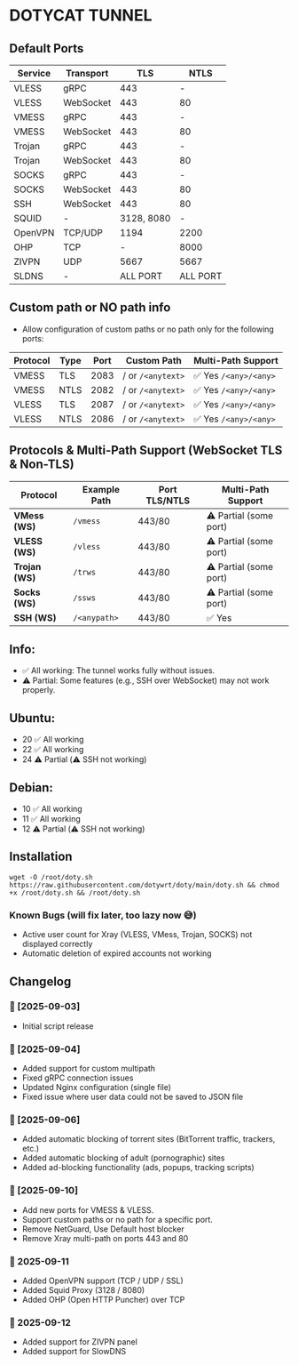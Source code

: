 # DOTYCAT TUNNEL

## Default Ports

| Service  | Transport |   TLS       |   NTLS      |
|----------|-----------|-------------|-------------|
| VLESS    | gRPC      | 443         | -           |
| VLESS    | WebSocket | 443         | 80          |
| VMESS    | gRPC      | 443         | -           |
| VMESS    | WebSocket | 443         | 80          |
| Trojan   | gRPC      | 443         | -           |
| Trojan   | WebSocket | 443         | 80          |
| SOCKS    | gRPC      | 443         | -           |
| SOCKS    | WebSocket | 443         | 80          |
| SSH      | WebSocket | 443         | 80          |
| SQUID    | -         | 3128, 8080  | -           |
| OpenVPN  | TCP/UDP   | 1194        | 2200        |
| OHP      | TCP       | -           | 8000        |
| ZIVPN    | UDP       | 5667        | 5667        |
| SLDNS    | -         | ALL PORT    | ALL PORT    |


## Custom path or NO path info 
- Allow configuration of custom paths or no path only for the following ports:
  
| Protocol | Type | Port |     Custom Path    |   Multi-Path Support   |
| -------- | ---- | ---- | ------------------ | -----------------------|
| VMESS    | TLS  | 2083 | / or `/<anytext>`  |  ✅ Yes `/<any>/<any>`   |
| VMESS    | NTLS | 2082 | / or `/<anytext>`  |  ✅ Yes `/<any>/<any>`   |
| VLESS    | TLS  | 2087 | / or `/<anytext>`  |  ✅ Yes `/<any>/<any>`   |
| VLESS    | NTLS | 2086 | / or `/<anytext>`  |  ✅ Yes `/<any>/<any>`   |

## Protocols & Multi-Path Support (WebSocket TLS & Non-TLS)

| Protocol       | Example Path       | Port TLS/NTLS  |   Multi-Path Support    |
|----------------|--------------------|----------------|-------------------------|
| **VMess (WS)** |      `/vmess`      |   443/80       | ⚠️ Partial (some port) |
| **VLESS (WS)** |      `/vless`      |   443/80       | ⚠️ Partial (some port) |
| **Trojan (WS)**|      `/trws`       |   443/80       | ⚠️ Partial (some port) |
| **Socks (WS)** |      `/ssws`       |   443/80       | ⚠️ Partial (some port) |
| **SSH (WS)**   |      `/<anypath>`  |   443/80       | ✅ Yes                 |



## Info:  
- ✅ All working: The tunnel works fully without issues.  
- ⚠️ Partial: Some features (e.g., SSH over WebSocket) may not work properly.  

## Ubuntu:
- 20 ✅ All working
- 22 ✅ All working
- 24 ⚠️ Partial (⚠️ SSH not working)

## Debian:
- 10 ✅ All working
- 11 ✅ All working
- 12 ⚠️ Partial (⚠️ SSH not working)

## Installation
 
<pre>
<code>wget -O /root/doty.sh https://raw.githubusercontent.com/dotywrt/doty/main/doty.sh && chmod +x /root/doty.sh && /root/doty.sh</code>
</pre>

### Known Bugs (will fix later, too lazy now 😅)
- Active user count for Xray (VLESS, VMess, Trojan, SOCKS) not displayed correctly
- Automatic deletion of expired accounts not working
 
## Changelog

### 📅 [2025-09-03]
- Initial script release
  
### 📅 [2025-09-04]
- Added support for custom multipath
- Fixed gRPC connection issues
- Updated Nginx configuration (single file)
- Fixed issue where user data could not be saved to JSON file

### 📅 [2025-09-06]  
- Added automatic blocking of torrent sites (BitTorrent traffic, trackers, etc.)  
- Added automatic blocking of adult (pornographic) sites  
- Added ad-blocking functionality (ads, popups, tracking scripts)

### 📅 [2025-09-10]  
- Add new ports for VMESS & VLESS.
- Support custom paths or no path for a specific port.
- Remove NetGuard, Use Default host blocker
- Remove Xray multi-path on ports 443 and 80

### 📅 2025-09-11
- Added OpenVPN support (TCP / UDP / SSL)
- Added Squid Proxy (3128 / 8080)
- Added OHP (Open HTTP Puncher) over TCP

### 📅 2025-09-12
- Added support for ZIVPN panel
- Added support for SlowDNS
